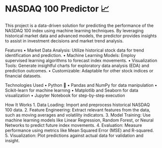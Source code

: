 # NASDAQ 100 Predictor 📈
This project is a data-driven solution for predicting the performance of the NASDAQ 100 index using machine learning techniques. By leveraging historical market data and advanced models, the predictor provides insights to assist in investment decisions and market trend analysis.

Features
	•	Market Data Analysis: Utilize historical stock data for trend identification and prediction.
	•	Machine Learning Models: Employ supervised learning algorithms to forecast index movements.
	•	Visualization Tools: Generate insightful charts for exploratory data analysis (EDA) and prediction outcomes.
	•	Customizable: Adaptable for other stock indices or financial datasets.

Technologies Used
	•	Python 🐍
	•	Pandas and NumPy for data manipulation
	•	Scikit-learn for machine learning
	•	Matplotlib and Seaborn for data visualization
	•	Jupyter Notebook for step-by-step execution

How It Works
	1.	Data Loading: Import and preprocess historical NASDAQ 100 data.
	2.	Feature Engineering: Extract relevant features from the data, such as moving averages and volatility indicators.
	3.	Model Training: Use machine learning models like Linear Regression, Random Forest, or Neural Networks to predict future index movements.
	4.	Evaluation: Measure performance using metrics like Mean Squared Error (MSE) and R-squared.
	5.	Visualization: Plot predictions against actual data for validation and insight.

